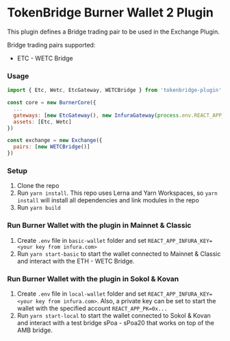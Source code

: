 # TokenBridge Burner Wallet 2 Plugin

This plugin defines a Bridge trading pair to be used in the Exchange Plugin.

Bridge trading pairs supported:
* ETC - WETC Bridge

### Usage

```javascript
import { Etc, Wetc, EtcGateway, WETCBridge } from 'tokenbridge-plugin'

const core = new BurnerCore({
  ...
  gateways: [new EtcGateway(), new InfuraGateway(process.env.REACT_APP_INFURA_KEY)],
  assets: [Etc, Wetc]
})

const exchange = new Exchange({
  pairs: [new WETCBridge()]
})
```


### Setup
1. Clone the repo
2. Run `yarn install`. This repo uses Lerna and Yarn Workspaces, so `yarn install` will install
  all dependencies and link modules in the repo
3. Run `yarn build`

### Run Burner Wallet with the plugin in Mainnet & Classic
1. Create `.env` file in `basic-wallet` folder and set `REACT_APP_INFURA_KEY=<your key from infura.com>`
2. Run `yarn start-basic` to start the wallet connected to Mainnet & Classic and interact with the ETH - WETC Bridge.

### Run Burner Wallet with the plugin in Sokol & Kovan
1. Create `.env` file in `local-wallet` folder and set `REACT_APP_INFURA_KEY=<your key from infura.com>`. 
Also, a private key can be set to start the wallet with the specified account `REACT_APP_PK=0x...`
2. Run `yarn start-local` to start the wallet connected to Sokol & Kovan and interact with a test bridge sPoa - sPoa20
that works on top of the AMB bridge.

